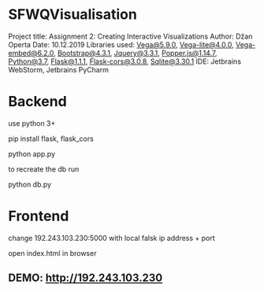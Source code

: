 # SFWQVisualisation
Project title: Assignment 2: Creating Interactive Visualizations
Author: Džan Operta
Date: 10.12.2019
Libraries used: Vega@5.9.0, Vega-lite@4.0.0, Vega-embed@6.2.0, Bootstrap@4.3.1, Jquery@3.3.1, Popper.js@1.14.7, Python@3.7, Flask@1.1.1, Flask-cors@3.0.8, Sqlite@3.30.1
IDE: Jetbrains WebStorm, Jetbrains PyCharm


# Backend

use python 3+

pip install flask, flask_cors 

python app.py

to recreate the db run

python db.py

# Frontend
change 192.243.103.230:5000 with local falsk ip address + port

open index.html in browser

## DEMO: http://192.243.103.230
